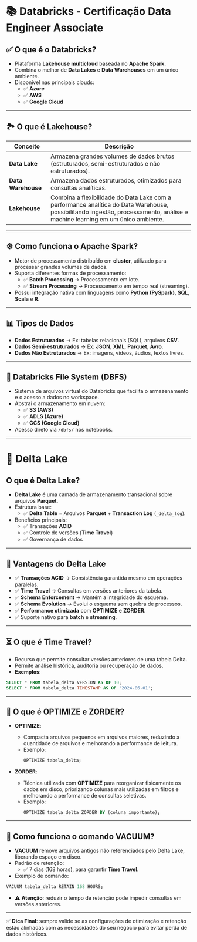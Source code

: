 
# 📚 Databricks - Certificação Data Engineer Associate

## ✅ O que é o Databricks?

- Plataforma **Lakehouse** **multicloud** baseada no **Apache Spark**.
- Combina o melhor de **Data Lakes** e **Data Warehouses** em um único ambiente.
- Disponível nas principais clouds:
  - ✅ **Azure**
  - ✅ **AWS**
  - ✅ **Google Cloud**

---

## 🏞️ O que é Lakehouse?

| Conceito          | Descrição |
|-------------------|-----------|
| **Data Lake**     | Armazena grandes volumes de dados brutos (estruturados, semi-estruturados e não estruturados). |
| **Data Warehouse**| Armazena dados estruturados, otimizados para consultas analíticas. |
| **Lakehouse**     | Combina a flexibilidade do Data Lake com a performance analítica do Data Warehouse, possibilitando ingestão, processamento, análise e machine learning em um único ambiente. |

---

## ⚙️ Como funciona o Apache Spark?

- Motor de processamento distribuído em **cluster**, utilizado para processar grandes volumes de dados.
- Suporta diferentes formas de processamento:
  - ✅ **Batch Processing** → Processamento em lote.
  - ✅ **Stream Processing** → Processamento em tempo real (streaming).
- Possui integração nativa com linguagens como **Python (PySpark)**, **SQL**, **Scala** e **R**.

---

## 📊 Tipos de Dados

- **Dados Estruturados** → Ex: tabelas relacionais (SQL), arquivos **CSV**.
- **Dados Semi-estruturados** → Ex: **JSON**, **XML**, **Parquet**, **Avro**.
- **Dados Não Estruturados** → Ex: imagens, vídeos, áudios, textos livres.

---

## 📂 Databricks File System (DBFS)

- Sistema de arquivos virtual do Databricks que facilita o armazenamento e o acesso a dados no workspace.
- Abstrai o armazenamento em nuvem:
  - ✅ **S3 (AWS)**
  - ✅ **ADLS (Azure)**
  - ✅ **GCS (Google Cloud)**
- Acesso direto via `/dbfs/` nos notebooks.

---

# 💎 Delta Lake

## O que é Delta Lake?

- **Delta Lake** é uma camada de armazenamento transacional sobre arquivos **Parquet**.
- Estrutura base:
  - ✅ **Delta Table** = Arquivos **Parquet** + **Transaction Log** (`_delta_log`).
- Benefícios principais:
  - ✅ Transações **ACID**
  - ✅ Controle de versões (**Time Travel**)
  - ✅ Governança de dados

---

## 🎁 Vantagens do Delta Lake

- ✅ **Transações ACID** → Consistência garantida mesmo em operações paralelas.
- ✅ **Time Travel** → Consultas em versões anteriores da tabela.
- ✅ **Schema Enforcement** → Mantém a integridade do esquema.
- ✅ **Schema Evolution** → Evolui o esquema sem quebra de processos.
- ✅ **Performance otimizada** com **OPTIMIZE** e **ZORDER**.
- ✅ Suporte nativo para **batch** e **streaming**.

---

## ⏳ O que é Time Travel?

- Recurso que permite consultar versões anteriores de uma tabela Delta.
- Permite análise histórica, auditoria ou recuperação de dados.
- **Exemplos**:
```sql
SELECT * FROM tabela_delta VERSION AS OF 10;
SELECT * FROM tabela_delta TIMESTAMP AS OF '2024-06-01';
```

---

## 🚀 O que é OPTIMIZE e ZORDER?

- **OPTIMIZE**: 
  - Compacta arquivos pequenos em arquivos maiores, reduzindo a quantidade de arquivos e melhorando a performance de leitura.
  - Exemplo:
    ```sql
    OPTIMIZE tabela_delta;
    ```

- **ZORDER**: 
  - Técnica utilizada com **OPTIMIZE** para reorganizar fisicamente os dados em disco, priorizando colunas mais utilizadas em filtros e melhorando a performance de consultas seletivas.
  - Exemplo:
    ```sql
    OPTIMIZE tabela_delta ZORDER BY (coluna_importante);
    ```

---

## 🧹 Como funciona o comando VACUUM?

- **VACUUM** remove arquivos antigos não referenciados pelo Delta Lake, liberando espaço em disco.
- Padrão de retenção:
  - ✅ 7 dias (168 horas), para garantir **Time Travel**.
- Exemplo de comando:
```sql
VACUUM tabela_delta RETAIN 168 HOURS;
```
- ⚠️ **Atenção**: reduzir o tempo de retenção pode impedir consultas em versões anteriores.

---

✅ **Dica Final**: sempre valide se as configurações de otimização e retenção estão alinhadas com as necessidades do seu negócio para evitar perda de dados históricos.
